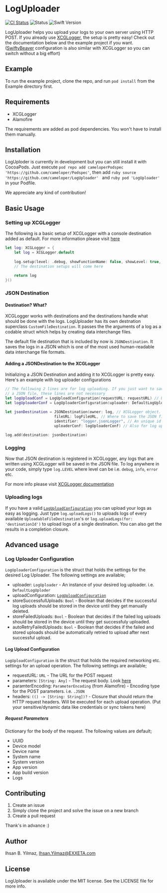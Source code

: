 # LogUploader

[![CI Status](http://img.shields.io/travis/cameloper/LogUploader.svg?style=flat)](https://travis-ci.org/cameloper/LogUploader)
![Status](https://img.shields.io/badge/status-early%20development-yellow.svg)
![Swift Version](https://img.shields.io/badge/swift%20version-4.1-red.svg)
<!--[![Version](https://img.shields.io/cocoapods/v/LogUploader.svg?style=flat)](http://cocoapods.org/pods/LogUploader)-->
<!--[![License](https://img.shields.io/cocoapods/l/LogUploader.svg?style=flat)](http://cocoapods.org/pods/LogUploader)-->
<!--[![Platform](https://img.shields.io/cocoapods/p/LogUploader.svg?style=flat)](http://cocoapods.org/pods/LogUploader)-->

LogUploader helps you upload your logs to your own server using HTTP POST. If you already use [XCGLogger](https://github.com/DaveWoodCom/XCGLogger), the setup is pretty easy! Check out the documentation below and the example project if you want. ([SwiftyBeaver](https://github.com/SwiftyBeaver/SwiftyBeaver) configuration is also similar with XCGLogger so you can switch without a big effort)

## Example

To run the example project, clone the repo, and run `pod install` from the Example directory first.

## Requirements

- XCGLogger
- Alamofire

The requirements are added as pod dependencies. You won't have to install them manually.

## Installation

LogUploder is currently in development but you can still install it with CocoaPods. Just execute `pod repo add cameloperPodspec 'https://github.com/cameloper/Podspec'`, then add ```ruby
source 'https://github.com/cameloper/LogUploader'
``` and ```ruby
pod 'LogUploader'``` in your Podfile.

We appreciate any kind of contribution!
<!--LogUploader is available through [CocoaPods](http://cocoapods.org). To install-->
<!--it, simply add the following line to your Podfile:-->
<!---->
<!--```ruby-->
<!--pod 'LogUploader'-->
<!--```-->

## Basic Usage

### Setting up XCGLogger

The following is a basic setup of XCGLogger with a console destination added as default. For more information please visit [here](https://github.com/DaveWoodCom/XCGLogger/blob/master/README.md#basic-usage-quick-start)
```swift
let log: XCGLogger = {
    let log = XCGLogger.default
    
    log.setup(level: .debug, showFunctionName: false, showLevel: true, showFileNames: true, showLineNumbers: true, showDate: true)
	// The destination setups will come here
    
    return log
}()
```
### JSON Destination

#### Destination? What?

XCGLogger works with destinations and the destinations handle what should be done with the logs. LogUploader has its own destnation superclass `CustomFileDestination`. It passes the the arguments of a log as a codable struct which helps by creating data interchange files. 

The default file destination that is included by now is `JSONDestination`. It saves the logs in a JSON which is one of the most used human-readable data interchange file formats.

#### Adding a JSONDestination to the XCGLogger

Initializing a JSON Destination and adding it to XCGLogger is pretty easy. Here's an example with log uploader configurations
```swift
// The following 2 lines are for log uploading. If you just want to save your logs as 
// a JSON file, these lines are not necessary
let logUploadConf = LogUploadConfiguration(requestURL: requestURL) // URL of the HTTP server
let logUploaderConf = LogUploaderConfiguration(uploader: DefaultLogUploader(), uploadConf: logUploadConf)

let jsonDestination = JSONDestination(owner: log, // XCGLogger object. `log` if you used the basic setup above
				      fileURL: logFileURL, // Where to save the JSON file
				      identifier: "logger.jsonLogger", // An unique id for the destination
				      uploaderConf: logUploaderConf) // Also for log upload. Can be omitted
				      
log.add(destination: jsonDestination)
```

### Logging

Now that JSON destination is registered in XCGLogger, any logs that are written using XCGLogger will be saved in the JSON file. To log anywhere in your code, simply type `log.LEVEL` where level can be i.e. `debug`, `info`, `error` etc.

For more info please visit [XCGLogger documentation](https://github.com/DaveWoodCom/XCGLogger#basic-usage-quick-start)

### Uploading logs

If you have a valid [`LogUploadConfiguration`](https://github.com/cameloper/LogUploader#log-uploader-configuration) you can upload your logs as easy as logging. Just type `log.uploadLogs()` to uploads logs of every available `UploadableFileDestination`'s or `log.uploadLogs(for: 'destinationId')` to upload logs of a single destination. You can also get the results in a completion closure.

## Advanced usage

### Log Uploader Configuration

`LogUploaderConfiguration` is the struct that holds the settings for the desired Log Uploader. The following settings are available;

- uploader: `LogUploader` - An instance of your desired log uploader. i.e. `DefaultLogUploder`
- uploadConfiguration: [`LogUploadConfiguration`](https://github.com/cameloper/LogUploader#log-upload-configuration)
- storeSuccessfulUploads: `Bool` - Boolean that decides if the successful log uploads should be stored in the device until they get manually deleted.
- storeFailedUploads: `Bool` - Boolean that decides if the failed log uploads should be stored in the device until they get successfuly uploaded.
- autoRetryFailedUploads: `Bool` - Boolean that decides if the failed and stored uploads should be automatically retried to upload after next successful upload.

#### Log Upload Configuration

`LogUploadConfiguration` is the struct that holds the required networking etc. settings for an upload operation. The following settings are available;

- requestURL: `URL` - The URL for the POST request
- parameters: `[String: Any]` - The request body. Look [here](https://github.com/cameloper/LogUploader#request-parameters)
- paramterEncoding: `ParameterEncoding` (from Alamofire) - Encoding type for the POST parameters. i.e. `.JSON`
- headers: `(() -> [String: String])?` - Closure that should return the HTTP request headers. Will be executed for each upload operation. (Put your sensitive/dynamic data like credentials or sync tokens here)

##### Request Parameters

Dictionary for the body of the request. The following values are default;

- UUID
- Device model
- Device name
- System name
- System version
- App version
- App build version
- Logs

## Contributing

1. Create an issue
2. Simply clone the project and solve the issue on a new branch
3. Create a pull request

Thank's in advance :)

## Author

Ihsan B. Yilmaz, Ihsan.Yilmaz@EXXETA.com

## License

LogUploader is available under the MIT license. See the LICENSE file for more info.
